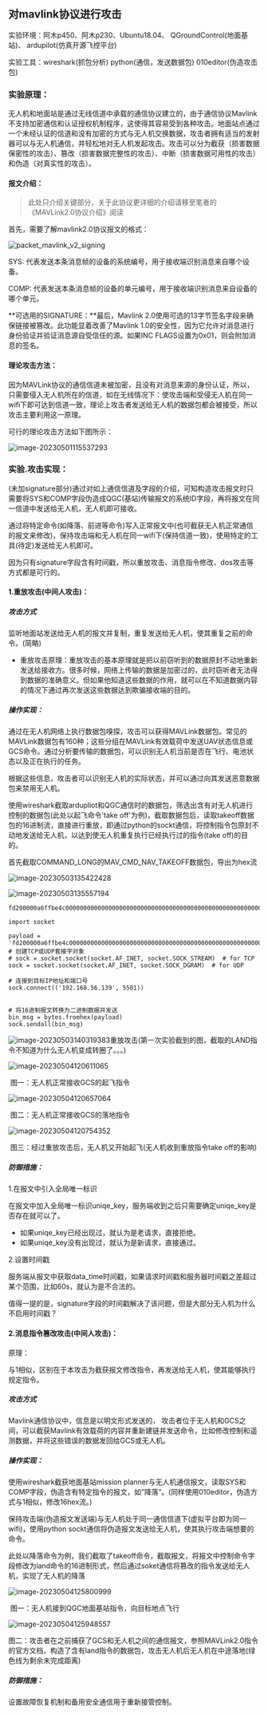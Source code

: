 ## 对mavlink协议进行攻击

实验环境：阿木p450、阿木p230、Ubuntu18.04、 QGroundControl(地面基站)、 ardupilot(仿真开源飞控平台)

实验工具：wireshark(抓包分析)   python(通信，发送数据包)   010editor(伪造攻击包)



### 实验原理：

无人机和地面站是通过无线信道中承载的通信协议建立的，由于通信协议Mavlink不支持加密通信和认证授权机制程序，这使得其容易受到各种攻击。地面站点通过一个未经认证的信道和没有加密的方式与无人机交换数据，攻击者拥有适当的发射器可以与无人机通信，并轻松地对无人机发起攻击。攻击可以分为截获（损害数据保密性的攻击）、篡改（损害数据完整性的攻击）、中断（损害数据可用性的攻击）和伪造（对真实性的攻击）。



#### 报文介绍：

> 此处只介绍关键部分，关于此协议更详细的介绍请移至笔者的《MAVLink2.0协议介绍》阅读

首先，需要了解mavlink2.0协议报文的格式：

![packet_mavlink_v2_signing](https://gitee.com/Duangthef1rst/drawing-bed/raw/master//202305041428972.png)

SYS: 代表发送本条消息帧的设备的系统编号，用于接收端识别消息来自哪个设备。

COMP: 代表发送本条消息帧的设备的单元编号，用于接收端识别消息来自设备的哪个单元。

**可选用的SIGNATURE：**最后，Mavlink 2.0使用可选的13字节签名字段来确保链接被篡改。此功能显着改善了Mavlink 1.0的安全性，因为它允许对消息进行身份验证并验证消息源自受信任的源。如果INC FLAGS设置为0x01，则会附加消息的签名。



#### 理论攻击方法：

因为MAVLink协议的通信信道未被加密，且没有对消息来源的身份认证，所以，只需要侵入无人机所在的信道，如在无线情况下：使攻击端和受侵无人机在同一wifi下即可达到信道一致，理论上攻击者发送给无人机的数据包都会被接受，所以攻击主要利用这一原理。

可行的理论攻击方法如下图所示：

![image-20230501115537293](https://gitee.com/Duangthef1rst/drawing-bed/raw/master//202305011511305.png)



### 实验.攻击实现：

(未加signature部分)通过对如上通信信道及字段的介绍，可知构造攻击报文时只需要将SYS和COMP字段伪造成QGC(基站)传输报文的系统ID字段，再将报文在同一信道中发送给无人机，无人机即可接收。

通过将特定命令(如降落、前进等命令)写入正常报文中(也可截获无人机正常通信的报文来修改)，保持攻击端和无人机在同一wifi下(保持信道一致)，使用特定的工具(待定)发送给无人机即可。

因为只有signature字段含有时间戳，所以重放攻击、消息指令修改、dos攻击等方式都是可行的。

#### 1.重放攻击(中间人攻击)：

##### 攻击方式

监听地面站发送给无人机的报文并复制，重复发送给无人机，使其重复之前的命令。(简略)

- 重放攻击原理：重放攻击的基本原理就是把以前窃听到的数据原封不动地重新发送给接收方。很多时候，网络上传输的数据是加密过的，此时窃听者无法得到数据的准确意义。但如果他知道这些数据的作用，就可以在不知道数据内容的情况下通过再次发送这些数据达到欺骗接收端的目的。

##### 操作实现：

通过在无人机网络上执行数据包嗅探，攻击可以获得MAVLink数据包。常见的MAVLink数据包有160种；这些分组在MAVLink有效载荷中发送UAV状态信息或GCS命令。通过分析要传输的数据包，可以识别无人机当前是否在飞行、电池状态以及正在执行的任务。

根据这些信息，攻击者可以识别无人机的实际状态，并可以通过向其发送恶意数据包来禁用无人机。

使用wireshark截取ardupliot和QGC通信时的数据包，筛选出含有对无人机进行控制的数据包(此处以起飞命令'take off'为例)，截取数据包后，读取takeoff数据包的16进制流，直接进行重放，即通过python的sockt通信，将控制指令包原封不动地发送给无人机，以达到使无人机重复执行已经执行过的指令(take off)的目的。

首先截取COMMAND_LONG的MAV_CMD_NAV_TAKEOFF数据包，导出为hex流

![image-20230503135422428](https://gitee.com/Duangthef1rst/drawing-bed/raw/master//202305031354706.png)

![image-20230503135557194](https://gitee.com/Duangthef1rst/drawing-bed/raw/master//202305031355332.png)

```
fd200000a6ffbe4c00000000000000000000000000000000000000000000000000000000204116000101ce28
```

```
import socket

payload = 'fd200000a6ffbe4c00000000000000000000000000000000000000000000000000000000204116000101ce28'
# 创建TCP或UDP套接字对象
# sock = socket.socket(socket.AF_INET, socket.SOCK_STREAM)  # for TCP
sock = socket.socket(socket.AF_INET, socket.SOCK_DGRAM)  # for UDP

# 连接到目标IP地址和端口号
sock.connect(('192.168.56.139', 5501))


# 将16进制报文转换为二进制数据并发送
bin_msg = bytes.fromhex(payload)
sock.sendall(bin_msg)
```

![image-20230503140319383](https://gitee.com/Duangthef1rst/drawing-bed/raw/master//202305041423723.png)重放攻击(第一次实验截到的图，截取的LAND指令不知道为什么无人机变成转圈了。。。)

![image-20230504120611065](https://gitee.com/Duangthef1rst/drawing-bed/raw/master//202305041206266.png)

​                                                       图一：无人机正常接收GCS的起飞指令

![image-20230504120657064](https://gitee.com/Duangthef1rst/drawing-bed/raw/master//202305041206246.png)

​                                                      图二：无人机正常接收GCS的落地指令

![image-20230504120754352](https://gitee.com/Duangthef1rst/drawing-bed/raw/master//202305041423884.png)

​                                 图三：经过重放攻击后，无人机又开始起飞(无人机收到重放指令take off的影响)



##### 防御措施：

1.在报文中引入全局唯一标识

在报文中加入全局唯一标识uniqe_key，服务端收到之后只需要确定uniqe_key是否存在就可以了。

- 如果uniqe_key已经出现过，就认为是老请求，直接拒绝。
- 如果uniqe_key没有出现过，就认为是新请求，直接通过。

2.设置时间戳

服务端从报文中获取data_time时间戳，如果请求时间戳和服务器时间戳之差超过某个范围，比如60s，就认为是不合法的。

值得一提的是，signature字段的时间戳解决了该问题，但是大部分无人机为什么不启用时间戳？



#### 2.消息指令篡改攻击(中间人攻击)：

原理：

与1相似，区别在于本攻击为截获报文修改指令，再发送给无人机，使其能够执行规定指令。

##### 攻击方式

Mavlink通信协议中，信息是以明文形式发送的， 攻击者位于无人机和GCS之间，可以截获Mavlink有效载荷的内容并重新建链并发送命令，比如修改控制和遥测数据，并将这些错误的数据发回给GCS或无人机。

##### 操作实现：

使用wireshark截获地面基站mission planner与无人机通信报文，读取SYS和COMP字段，伪造含有特定指令的报文，如”降落“。(同样使用010editor，伪造方式与1相似，修改16hex流。)

保持攻击端(伪造报文发送端)与无人机处于同一通信信道下(虚拟平台即为同一wifi)，使用python sockt通信将伪造报文发送给无人机，使其执行攻击端想要的命令。

此处以降落命令为例，我们截取了takeoff命令，截取报文，将报文中控制命令字段修改为land命令的16进制形式，然后通过soket通信将篡改的指令发送给无人机，实现了无人机的降落

![image-20230504125800999](https://gitee.com/Duangthef1rst/drawing-bed/raw/master//202305041426049.png)

​								   		图一：无人机接到QGC地面基站指令，向目标地点飞行

![image-20230504125948557](https://gitee.com/Duangthef1rst/drawing-bed/raw/master//202305041426957.png)

图二：攻击者在之前捕获了GCS和无人机之间的通信报文，参照MAVLink2.0指令的官方文档，构造了含有land指令的数据包，攻击无人机后无人机在中途落地(绿色线为剩余未完成距离)



##### 防御措施：

设置故障恢复机制和备用安全通信用于重新接管控制。





